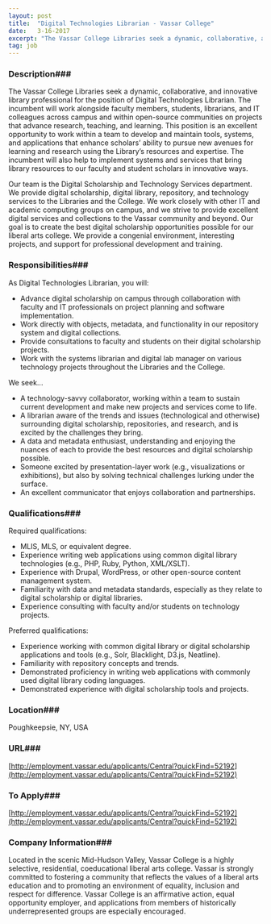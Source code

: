 ```yaml
---
layout: post
title:  "Digital Technologies Librarian - Vassar College"
date:   3-16-2017
excerpt: "The Vassar College Libraries seek a dynamic, collaborative, and innovative library professional for the position of Digital Technologies Librarian. The incumbent will work alongside faculty members, students, librarians, and IT colleagues across campus and within open-source communities on projects that advance research, teaching, and learning. This position is an excellent..."
tag: job
---
```


### Description###

The Vassar College Libraries seek a dynamic, collaborative, and innovative library professional for the position of Digital Technologies Librarian.  The incumbent will work alongside faculty members, students, librarians, and IT colleagues across campus and within open-source communities on projects that advance research, teaching, and learning. This position is an excellent opportunity to work within a team to develop and maintain tools, systems, and applications that enhance scholars’ ability to pursue new avenues for learning and research using the Library’s resources and expertise.  The incumbent will also help to implement systems and services that bring library resources to our faculty and student scholars in innovative ways.

Our team is the Digital Scholarship and Technology Services department.  We provide digital scholarship, digital library, repository, and technology services to the Libraries and the College. We work closely with other IT and academic computing groups on campus, and we strive to provide excellent digital services and collections to the Vassar community and beyond.  Our goal is to create the best digital scholarship opportunities possible for our liberal arts college.  We provide a congenial environment, interesting projects, and support for professional development and training.


### Responsibilities###

As Digital Technologies Librarian, you will:
- Advance digital scholarship on campus through collaboration with faculty and IT professionals on project planning and software implementation.
- Work directly with objects, metadata, and functionality in our repository system and digital collections.
- Provide consultations to faculty and students on their digital scholarship projects.
- Work with the systems librarian and digital lab manager on various technology projects throughout the Libraries and the College.

We seek...
- A technology-savvy collaborator, working within a team to sustain current development and make new projects and services come to life.
- A librarian aware of the trends and issues (technological and otherwise) surrounding digital scholarship, repositories, and research, and is excited by the challenges they bring.
- A data and metadata enthusiast, understanding and enjoying the nuances of each to provide the best resources and digital scholarship possible.
- Someone excited by presentation-layer work (e.g., visualizations or exhibitions), but also by solving technical challenges lurking under the surface.
- An excellent communicator that enjoys collaboration and partnerships.


### Qualifications###

Required qualifications:
- MLIS, MLS, or equivalent degree.
- Experience writing web applications using common digital library technologies (e.g., PHP, Ruby, Python, XML/XSLT).
- Experience with Drupal, WordPress, or other open-source content management system.
- Familiarity with data and metadata standards, especially as they relate to digital scholarship or digital libraries.
- Experience consulting with faculty and/or students on technology projects.

Preferred qualifications:
- Experience working with common digital library or digital scholarship applications and tools (e.g., Solr, Blacklight, D3.js, Neatline).
- Familiarity with repository concepts and trends.
- Demonstrated proficiency in writing web applications with commonly used digital library coding languages.
- Demonstrated experience with digital scholarship tools and projects.





### Location###

Poughkeepsie, NY, USA


### URL###

[http://employment.vassar.edu/applicants/Central?quickFind=52192](http://employment.vassar.edu/applicants/Central?quickFind=52192)

### To Apply###

[http://employment.vassar.edu/applicants/Central?quickFind=52192](http://employment.vassar.edu/applicants/Central?quickFind=52192)


### Company Information###

Located in the scenic Mid-Hudson Valley, Vassar College is a highly selective, residential, coeducational liberal arts college. Vassar is strongly committed to fostering a community that reflects the values of a liberal arts education and to promoting an environment of equality, inclusion and respect for difference. Vassar College is an affirmative action, equal opportunity employer, and applications from members of historically underrepresented groups are especially encouraged.



